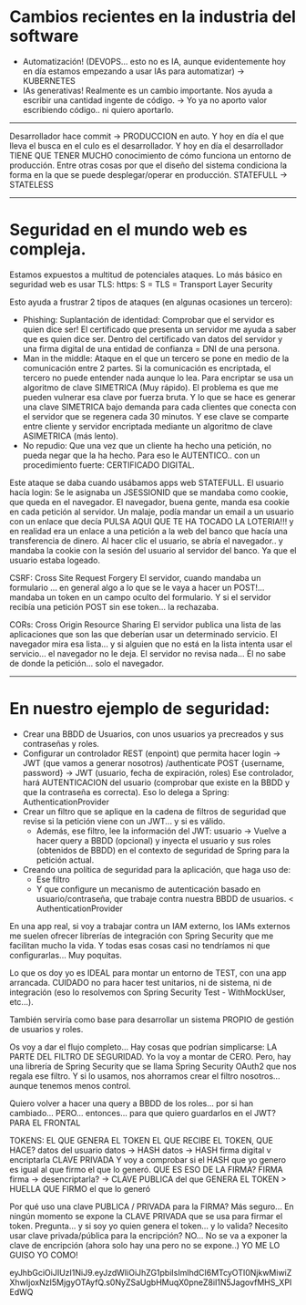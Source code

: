 # Cambios recientes en la industria del software

- Automatización! (DEVOPS... esto no es IA, aunque evidentemente hoy en día estamos empezando a usar IAs para automatizar)
   -> KUBERNETES
- IAs generativas! Realmente es un cambio importante. Nos ayuda a escribir una cantidad ingente de código.
  -> Yo ya no aporto valor escribiendo código.. ni quiero aportarlo.


----

Desarrollador hace commit -> PRODUCCION en auto.
Y hoy en día el que lleva el busca en el culo es el desarrollador.
Y hoy en día el desarrollador TIENE QUE TENER MUCHO conocimiento de cómo funciona un entorno de producción.
Entre otras cosas por que el diseño del sistema condiciona la forma en la que se puede desplegar/operar en producción.
STATEFULL -> STATELESS

---

# Seguridad en el mundo web es compleja.

Estamos expuestos a multitud de potenciales ataques.
Lo más básico en seguridad web es usar TLS: https: S = TLS = Transport Layer Security

Esto ayuda a frustrar 2 tipos de ataques (en algunas ocasiones un tercero):
- Phishing: Suplantación de identidad: Comprobar que el servidor es quien dice ser!
            El certificado que presenta un servidor me ayuda a saber que es quien dice ser.
                Dentro del certificado van datos del servidor y una firma digital de una entidad de confianza = DNI de una persona.
- Man in the middle: Ataque en el que un tercero se pone en medio de la comunicación entre 2 partes.
            Si la comunicación es encriptada, el tercero no puede entender nada aunque lo lea.
            Para encriptar se usa un algoritmo de clave SIMETRICA (Muy rápido). El problema es que me pueden vulnerar esa clave por fuerza bruta.
            Y lo que se hace es generar una clave SIMETRICA bajo demanda para cada clientes que conecta con el servidor que se regenera cada 30 minutos.
            Y ese clave se comparte entre cliente y servidor encriptada mediante un algoritmo de clave ASIMETRICA (más lento).
- No repudio: Que una vez que un cliente ha hecho una petición, no pueda negar que la ha hecho. Para eso le AUTENTICO.. con un procedimiento fuerte: CERTIFICADO DIGITAL.

Este ataque se daba cuando usábamos apps web STATEFULL.
El usuario hacía login: Se le asignaba un JSESSIONID que se mandaba como cookie, que queda en el navegador. El navegador, buena gente, manda esa cookie en cada petición al servidor.
Un malaje, podía mandar un email a un usuario con un enlace que decía PULSA AQUI QUE TE HA TOCADO LA LOTERIA!!! y en realidad era un enlace a una petición a la web del banco que hacía una transferencia de dinero. Al hacer clic el usuario, se abría el navegador.. y mandaba la cookie con la sesión del usuario al servidor del banco. Ya que el usuario estaba logeado.



CSRF: Cross Site Request Forgery
El servidor, cuando mandaba un formulario ... en general algo a lo que se le vaya a hacer un POST!... mandaba un token en un campo oculto del formulario.
Y si el servidor recibía una petición POST sin ese token... la rechazaba.

CORs: Cross Origin Resource Sharing
El servidor publica una lista de las aplicaciones que son las que deberían usar un determinado servicio.
El navegador mira esa lista... y si alguien que no está en la lista intenta usar el servicio... el navegador no le deja.
El servidor no revisa nada... Él no sabe de donde la petición... solo el navegador.


---

# En nuestro ejemplo de seguridad:

- Crear una BBDD de Usuarios, con unos usuarios ya precreados y sus contraseñas y roles.
- Configurar un controlador REST (enpoint) que permita hacer login -> JWT (que vamos a generar nosotros)
        /authenticate POST {username, password} -> JWT (usuario, fecha de expiración, roles)
            Ese controlador, hará AUTENTICACION del usuario (comprobar que existe en la BBDD y que la contraseña es correcta).
            Eso lo delega a Spring: AuthenticationProvider
- Crear un filtro que se aplique en la cadena de filtros de seguridad que revise si la petición viene con un JWT... y si es válido.
  - Además, ese filtro, lee la información del JWT: usuario -> Vuelve a hacer query a BBDD (opcional) y inyecta el usuario y sus roles (obtenidos de BBDD) en el contexto de seguridad de Spring para la petición actual.
- Creando una política de seguridad para la aplicación, que haga uso de:
   - Ese filtro
   - Y que configure un mecanismo de autenticación basado en usuario/contraseña, que trabaje contra nuestra BBDD de usuarios. < AuthenticationProvider 

En una app real, si voy a trabajar contra un IAM externo, los IAMs externos me suelen ofrecer librerías de integración con Spring Security que me facilitan mucho la vida.
Y todas esas cosas casi no tendríamos ni que configurarlas... Muy poquitas.

Lo que os doy yo es IDEAL para montar un entorno de TEST, con una app arrancada. CUIDADO no para hacer test unitarios, ni de sistema, ni de integración (eso lo resolvemos con Spring Security Test - WithMockUser, etc...).

También serviría como base para desarrollar un sistema PROPIO de gestión de usuarios y roles.

Os voy a dar el flujo completo... Hay cosas que podrían simplicarse: LA PARTE DEL FILTRO DE SEGURIDAD. Yo la voy a montar de CERO. Pero, hay una librería de Spring Security que se llama Spring Security OAuth2 que nos regala ese filtro. Y si lo usamos, nos ahorramos crear el filtro nosotros... aunque tenemos menos control.

Quiero volver a hacer una query a BBDD de los roles... por si han cambiado... PERO... entonces... para que quiero guardarlos en el JWT? PARA EL FRONTAL

TOKENS:                                     EL QUE GENERA EL TOKEN                      EL QUE RECIBE EL TOKEN, QUE HACE?
    datos del usuario                       datos -> HASH                                   datos -> HASH
    firma digital                                      v encriptarla CLAVE PRIVADA                          Y voy a comprobar si el HASH que yo genero es igual al que
                                                                                                                    firmo el que lo generó.
        QUE ES ESO DE LA FIRMA?                     FIRMA                                   firma -> desencriptarla? -> CLAVE PUBLICA del que GENERA EL TOKEN > HUELLA QUE FIRMO
                                                                                                                                                                el que lo generó

Por qué uso una clave PUBLICA / PRIVADA para la FIRMA? Más seguro... En ningún momento se expone la CLAVE PRIVADA que se usa para firmar el token.
Pregunta... y si soy yo quien genera el token... y lo valida? Necesito usar clave privada/pública para la encripción? NO... No se va a exponer la clave de encripción (ahora solo hay una pero no se expone..) YO ME LO GUISO YO COMO!


eyJhbGciOiJIUzI1NiJ9.eyJzdWIiOiJhZG1pbiIsImlhdCI6MTcyOTI0NjkwMiwiZXhwIjoxNzI5MjgyOTAyfQ.s0NyZSaUgbHMuqX0pneZ8iI1N5JagovfMHS_XPIEdWQ